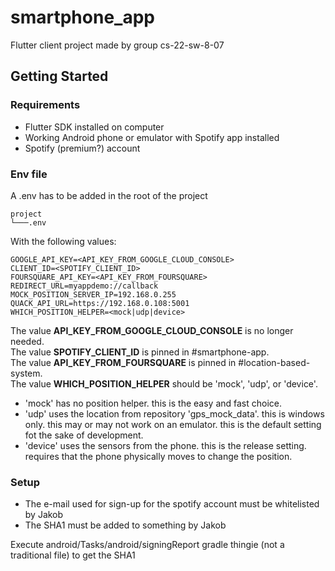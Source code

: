 # smartphone_app

Flutter client project made by group cs-22-sw-8-07

## Getting Started

### Requirements

- Flutter SDK installed on computer
- Working Android phone or emulator with Spotify app installed
- Spotify (premium?) account

### Env file

A .env has to be added in the root of the project

```
project
└───.env
```

With the following values:

```
GOOGLE_API_KEY=<API_KEY_FROM_GOOGLE_CLOUD_CONSOLE>
CLIENT_ID=<SPOTIFY_CLIENT_ID>
FOURSQUARE_API_KEY=<API_KEY_FROM_FOURSQUARE>
REDIRECT_URL=myappdemo://callback
MOCK_POSITION_SERVER_IP=192.168.0.255
QUACK_API_URL=https://192.168.0.108:5001
WHICH_POSITION_HELPER=<mock|udp|device>
```

The value __API_KEY_FROM_GOOGLE_CLOUD_CONSOLE__ is no longer needed.  
The value __SPOTIFY_CLIENT_ID__ is pinned in #smartphone-app.  
The value __API_KEY_FROM_FOURSQUARE__ is pinned in #location-based-system.  
The value __WHICH_POSITION_HELPER__ should be 'mock', 'udp', or 'device'.

-   'mock' has no position helper.
    this is the easy and fast choice.
-   'udp' uses the location from repository 'gps_mock_data'.
    this is windows only.
    this may or may not work on an emulator.
    this is the default setting fot the sake of development.
-   'device' uses the sensors from the phone.
    this is the release setting.
    requires that the phone physically moves to change the position.
    
### Setup

- The e-mail used for sign-up for the spotify account must be whitelisted by Jakob
- The SHA1 must be added to something by Jakob

Execute android/Tasks/android/signingReport gradle thingie (not a traditional file) to get the SHA1